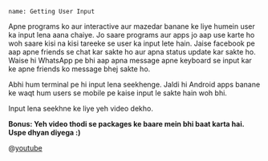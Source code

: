 ```ngMeta
name: Getting User Input
```

Apne programs ko aur interactive aur mazedar banane ke liye humein user ka input lena aana chaiye. Jo saare programs aur apps jo aap use karte ho woh saare kisi na kisi tareeke se user ka input lete hain. Jaise facebook pe aap apne friends se chat kar sakte ho aur apna status update kar sakte ho. Waise hi WhatsApp pe bhi aap apna message apne keyboard se input kar ke apne friends ko message bhej sakte ho.

Abhi hum terminal pe hi input lena seekhenge. Jaldi hi Android apps banane ke waqt hum users se mobile pe kaise input le sakte hain woh bhi.

Input lena seekhne ke liye yeh video dekho.

**Bonus: Yeh video thodi se packages ke baare mein bhi baat karta hai. Uspe dhyan diyega :)**

@[youtube](FOuv-mLpjmQ)
